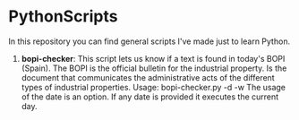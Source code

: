 # PythonScripts

In this repository you can find general scripts I've made just to learn Python.

1. **bopi-checker**: This script lets us know if a text is found in today's BOPI (Spain). The BOPI is the official bulletin for the industrial property. Is the document that communicates the administrative acts of the different types of industrial properties.
  Usage: bopi-checker.py -d <startDate format dd-MM-yyyy> -w <words separated by comma>
  The usage of the date is an option. If any date is provided it executes the current day.
